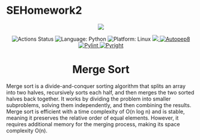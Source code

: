# SEHomework2

<div align="center">
    <img src="https://www.learnsimpli.com/wp-content/uploads/2020/09/How-merge-sort-works.gif">
</div>

<p align="center">
<img alt="Actions Status" src="https://github.com/mangodb203/SEHomework2/workflows/Test/badge.svg">
<img alt="Language: Python" src="https://img.shields.io/badge/Language-Python-yellow">
<img alt="Platform: Linux" src="https://img.shields.io/badge/Linux-FCC624?style=for-the-badge&logo=linux&logoColor=black">
<a href="https://codecov.io/gh/mangodb203/SEHomework2" > 
 <img src="https://codecov.io/gh/mangodb203/SEHomework2/graph/badge.svg?token=8G23AKFXSO"/> 
 </a>
<a href="https://github.com/mangodb203/SEHomework2/actions/workflows/autopep8.yml">
 <img src="https://github.com/mangodb203/SEHomework2/actions/workflows/autopep8.yml/badge.svg" alt="Autopep8">
</a>
<a href="https://github.com/mangodb203/SEHomework2/actions/workflows/pylint.yml">
 <img src="https://github.com/mangodb203/SEHomework2/actions/workflows/pylint.yml/badge.svg" alt="Pylint">
</a>
<a href="https://github.com/mangodb203/SEHomework2/actions/workflows/pyright.yml">
 <img src="https://github.com/mangodb203/SEHomework2/actions/workflows/pyright.yml/badge.svg" alt="Pyright">
</a>
</p>

<h1 align="center">Merge Sort</h1>

Merge sort is a divide-and-conquer sorting algorithm that splits an array into two halves, recursively sorts each half, and then merges the two sorted halves back together. It works by dividing the problem into smaller subproblems, solving them independently, and then combining the results. Merge sort is efficient with a time complexity of O(n log n) and is stable, meaning it preserves the relative order of equal elements. However, it requires additional memory for the merging process, making its space complexity O(n).